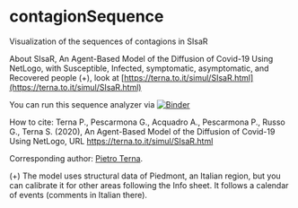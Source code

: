 # contagionSequence
 Visualization of the sequences of contagions in SIsaR

 About SIsaR, An Agent-Based Model of the Diffusion of Covid-19 Using NetLogo, with Susceptible, Infected, symptomatic, asymptomatic, and Recovered people (+), look at [https://terna.to.it/simul/SIsaR.html](https://terna.to.it/simul/SIsaR.html)

 You can run this sequence analyzer via [![Binder](https://mybinder.org/badge_logo.svg)](https://mybinder.org/v2/gh/terna/contagionSequence/master?filepath=sequentialRecords.ipynb)

 How to cite:
 Terna P., Pescarmona G., Acquadro A., Pescarmona P., Russo G., Terna S. (2020), An Agent-Based Model of the Diffusion of Covid-19 Using NetLogo, URL https://terna.to.it/simul/SIsaR.html

 Corresponding author: [Pietro Terna](mailto:pietro.terna@unito.it).

 (+) The model uses structural data of Piedmont, an Italian region, but you can calibrate it for other areas following the Info sheet. It follows a calendar of events (comments in Italian there).
